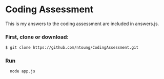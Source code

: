# Coding Assessment
This is my answers to the coding assessment are included in answers.js.

### First, clone or download:

```bash
$ git clone https://github.com/ntoung/CodingAssessment.git
```

### Run
```bash
  node app.js
```
